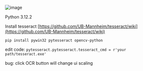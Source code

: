 ![image](https://github.com/forxxin/Arknights_recruitment_tag/assets/165651451/82ce5b91-24c4-40a2-a536-fb0978d8824f)


Python 3.12.2

Install tesseract [https://github.com/UB-Mannheim/tesseract/wiki](https://github.com/UB-Mannheim/tesseract/wiki)

```pip install pywin32 pytesseract opencv-python```

edit code:   ```pytesseract.pytesseract.tesseract_cmd = r'your path/tesseract.exe'```

bug: click OCR button will change ui scaling
